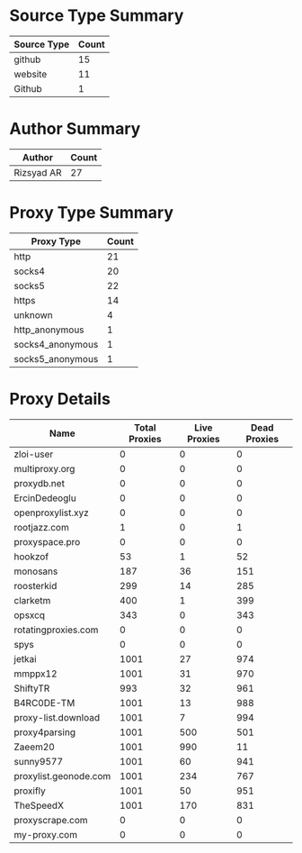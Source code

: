 # Source Type Summary

| Source Type | Count |
|-------------|-------|
| github | 15 |
| website | 11 |
| Github | 1 |


# Author Summary

| Author | Count |
|--------|-------|
| Rizsyad AR | 27 |


# Proxy Type Summary

| Proxy Type | Count |
|------------|-------|
| http | 21 |
| socks4 | 20 |
| socks5 | 22 |
| https | 14 |
| unknown | 4 |
| http_anonymous | 1 |
| socks4_anonymous | 1 |
| socks5_anonymous | 1 |


# Proxy Details

| Name | Total Proxies | Live Proxies | Dead Proxies |
|------|---------------|--------------|---------------|
| zloi-user | 0 | 0 | 0 |
| multiproxy.org | 0 | 0 | 0 |
| proxydb.net | 0 | 0 | 0 |
| ErcinDedeoglu | 0 | 0 | 0 |
| openproxylist.xyz | 0 | 0 | 0 |
| rootjazz.com | 1 | 0 | 1 |
| proxyspace.pro | 0 | 0 | 0 |
| hookzof | 53 | 1 | 52 |
| monosans | 187 | 36 | 151 |
| roosterkid | 299 | 14 | 285 |
| clarketm | 400 | 1 | 399 |
| opsxcq | 343 | 0 | 343 |
| rotatingproxies.com | 0 | 0 | 0 |
| spys | 0 | 0 | 0 |
| jetkai | 1001 | 27 | 974 |
| mmppx12 | 1001 | 31 | 970 |
| ShiftyTR | 993 | 32 | 961 |
| B4RC0DE-TM | 1001 | 13 | 988 |
| proxy-list.download | 1001 | 7 | 994 |
| proxy4parsing | 1001 | 500 | 501 |
| Zaeem20 | 1001 | 990 | 11 |
| sunny9577 | 1001 | 60 | 941 |
| proxylist.geonode.com | 1001 | 234 | 767 |
| proxifly | 1001 | 50 | 951 |
| TheSpeedX | 1001 | 170 | 831 |
| proxyscrape.com | 0 | 0 | 0 |
| my-proxy.com | 0 | 0 | 0 |
